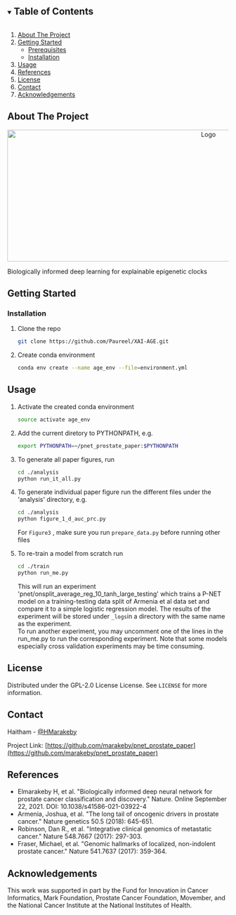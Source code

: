<!--
MIT License

Copyright (c) 2018 Othneil Drew

Permission is hereby granted, free of charge, to any person obtaining a copy
of this software and associated documentation files (the "Software"), to deal
in the Software without restriction, including without limitation the rights
to use, copy, modify, merge, publish, distribute, sublicense, and/or sell
copies of the Software, and to permit persons to whom the Software is
furnished to do so, subject to the following conditions:

The above copyright notice and this permission notice shall be included in all
copies or substantial portions of the Software.

THE SOFTWARE IS PROVIDED "AS IS", WITHOUT WARRANTY OF ANY KIND, EXPRESS OR
IMPLIED, INCLUDING BUT NOT LIMITED TO THE WARRANTIES OF MERCHANTABILITY,
FITNESS FOR A PARTICULAR PURPOSE AND NONINFRINGEMENT. IN NO EVENT SHALL THE
AUTHORS OR COPYRIGHT HOLDERS BE LIABLE FOR ANY CLAIM, DAMAGES OR OTHER
LIABILITY, WHETHER IN AN ACTION OF CONTRACT, TORT OR OTHERWISE, ARISING FROM,
OUT OF OR IN CONNECTION WITH THE SOFTWARE OR THE USE OR OTHER DEALINGS IN THE
SOFTWARE.
-->



<!-- TABLE OF CONTENTS -->
<details open="open">
  <summary><h2 style="display: inline-block">Table of Contents</h2></summary>
  <ol>
    <li>
      <a href="#about-the-project">About The Project</a>
    </li>
    <li>
      <a href="#getting-started">Getting Started</a>
      <ul>
        <li><a href="#prerequisites">Prerequisites</a></li>
        <li><a href="#installation">Installation</a></li>
      </ul>
    </li>
    <li><a href="#usage">Usage</a></li>
    <li><a href="#References">References</a></li>
    <li><a href="#license">License</a></li>
    <li><a href="#contact">Contact</a></li>
    <li><a href="#acknowledgements">Acknowledgements</a></li>
  </ol>
</details>



<!-- ABOUT THE PROJECT -->

## About The Project

<p align="center">
  <a href="https://github.com/marakeby/pnet_prostate_paper">
    <img src="_plots/screenshot.png" alt="Logo" width="900" height="300">
  </a>
  </p>


Biologically informed deep learning for explainable epigenetic clocks

<!-- GETTING STARTED -->

## Getting Started




### Installation

1. Clone the repo
   ```sh
   git clone https://github.com/Paureel/XAI-AGE.git
   ```
2. Create conda environment
   ```sh
   conda env create --name age_env --file=environment.yml
   ```


<!-- USAGE EXAMPLES -->

## Usage

1. Activate the created conda environment
   ```sh
   source activate age_env
   ```
2. Add the current diretory to PYTHONPATH, e.g.

   ```sh
   export PYTHONPATH=~/pnet_prostate_paper:$PYTHONPATH
   ```

3. To generate all paper figures, run
     ```sh
   cd ./analysis
   python run_it_all.py
   ```

4. To generate individual paper figure run the different files under the 'analysis' directory, e.g.
     ```sh
   cd ./analysis
   python figure_1_d_auc_prc.py
   ```
   For ```Figure3``` , make sure you run ```prepare_data.py``` before running other files
5. To re-train a model from scratch run
   ```sh
   cd ./train
   python run_me.py
   ```
   This will run an experiment 'pnet/onsplit_average_reg_10_tanh_large_testing' which trains a P-NET model on a
   training-testing data split of Armenia et al data set and compare it to a simple logistic regression model. The
   results of the experiment will be stored under ```_logs```in a directory with the same name as the experiment.  
   To run another experiment, you may uncomment one of the lines in the run_me.py to run the corresponding experiment.
   Note that some models especially cross validation experiments may be time consuming.

<!-- LICENSE -->

## License

Distributed under the GPL-2.0 License License. See `LICENSE` for more information.



<!-- CONTACT -->

## Contact

Haitham - [@HMarakeby](https://twitter.com/HMarakeby)

Project Link: [https://github.com/marakeby/pnet_prostate_paper](https://github.com/marakeby/pnet_prostate_paper)


<!-- References -->

## References
* Elmarakeby H, et al. "Biologically informed deep neural network for prostate cancer classification and discovery." Nature. Online September 22, 2021. DOI: 10.1038/s41586-021-03922-4
* Armenia, Joshua, et al. "The long tail of oncogenic drivers in prostate cancer." Nature genetics 50.5 (2018): 645-651.
* Robinson, Dan R., et al. "Integrative clinical genomics of metastatic cancer." Nature 548.7667 (2017): 297-303.
* Fraser, Michael, et al. "Genomic hallmarks of localized, non-indolent prostate cancer." Nature 541.7637 (2017):
  359-364.

<!-- ACKNOWLEDGEMENTS -->

## Acknowledgements
This work was supported in part by the Fund for Innovation in Cancer Informatics, Mark Foundation, Prostate Cancer Foundation, Movember, and the National Cancer Institute at the National Institutes of Health.
